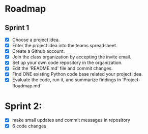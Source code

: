 # Roadmap
## Sprint 1
- [x] Choose a project idea.
- [x] Enter the project idea into the teams spreadsheet.
- [x] Create a Github account.
- [x] Join the class organization by accepting the invite email.
- [x] Set up your own code repository in the organization.
- [x] Edit the 'README.md' file and commit changes.
- [x] Find ONE existing Python code base related your project idea.
- [x] Evaluate the code, run it, and summarize findings in 'Project-Roadmap.md'
# Sprint 2:
- [x] make small updates and commit messages in repository
- [x] 6 code changes
